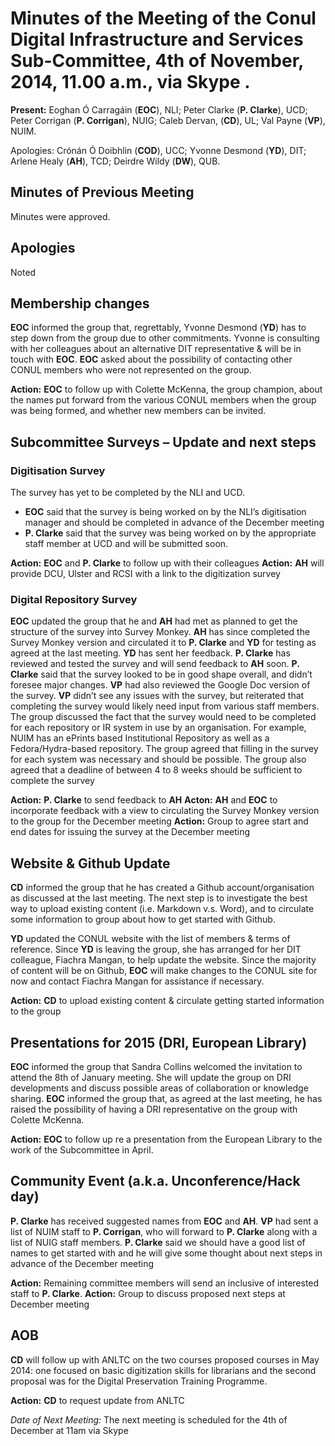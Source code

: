 # Minutes of the Meeting of the Conul Digital Infrastructure and Services Sub-Committee, 4th of November, 2014, 11.00 a.m., via Skype .

**Present:** Eoghan Ó Carragáin (**EOC**), NLI; Peter Clarke (**P. Clarke**), UCD; Peter Corrigan (**P. Corrigan**), NUIG; Caleb Dervan, (**CD**), UL; Val Payne (**VP**), NUIM.

Apologies: Crónán Ó Doibhlin (**COD**), UCC; Yvonne Desmond (**YD**), DIT;  Arlene Healy (**AH**), TCD; Deirdre Wildy (**DW**), QUB.

## Minutes of Previous Meeting

Minutes were approved.

## Apologies

Noted

## Membership changes

**EOC** informed the group that, regrettably, Yvonne Desmond (**YD**) has to step down from the group due to other commitments. Yvonne is consulting with her colleagues about an alternative DIT representative & will be in touch with **EOC**. **EOC** asked about the possibility of contacting other CONUL members who were not represented on the group.

**Action:** **EOC** to follow up with Colette McKenna, the group champion, about the names put forward from the various CONUL members when the group was being formed, and whether new members can be invited.

## Subcommittee Surveys – Update and next steps

### Digitisation Survey
The survey has yet to be completed by the NLI and UCD.

* **EOC** said that the survey is being worked on by the NLI’s digitisation manager and should be completed in advance of the December meeting
* **P. Clarke** said that the survey was being worked on by the appropriate staff member at UCD and will be submitted soon.

**Action:** **EOC** and **P. Clarke** to follow up with their colleagues
**Action:** **AH** will provide DCU, Ulster and RCSI with a link to the digitization survey

### Digital Repository Survey

**EOC** updated the group that he and **AH** had met as planned to get the structure of the survey into Survey Monkey. **AH** has since completed the Survey Monkey version and circulated it to **P. Clarke** and **YD** for testing as agreed at the last meeting. **YD** has sent her feedback. **P. Clarke** has reviewed and tested the survey and will send feedback to **AH** soon. **P. Clarke** said that the survey looked to be in good shape overall, and didn’t foresee major changes. **VP** had also reviewed the Google Doc version of the survey. **VP** didn’t see any issues with the survey, but reiterated that completing the survey would likely need input from various staff members. The group discussed the fact that the survey would need to be completed for each repository or IR system in use by an organisation. For example, NUIM has an ePrints based Institutional Repository as well as a Fedora/Hydra-based repository. The group agreed that filling in the survey for each system was necessary and should be possible. The group also agreed that a deadline of between 4 to 8 weeks should be sufficient to complete the survey

**Action:** **P. Clarke** to send feedback to **AH**
**Acton:** **AH** and **EOC** to incorporate feedback with a view to circulating the Survey Monkey version to the group for the December meeting
**Action:** Group to agree start and end dates for issuing the survey at the December meeting


## Website & Github Update

**CD** informed the group that he has created a Github account/organisation as discussed at the last meeting. The next step is to investigate the best way to upload existing content (i.e. Markdown v.s. Word), and to circulate some information to group about how to get started with Github.

**YD** updated the CONUL website with the list of members & terms of reference. Since **YD** is leaving the group, she has arranged for her DIT colleague, Fiachra Mangan, to help update  the website. Since the majority of content will be on Github, **EOC** will make changes to the CONUL site for now and contact Fiachra Mangan for assistance if necessary.

**Action:** **CD** to upload existing content & circulate getting started information to the group

## Presentations for 2015 (DRI, European Library)

**EOC** informed the group that Sandra Collins welcomed the invitation to attend the 8th of January meeting. She will update the group on DRI developments and discuss possible areas of collaboration or knowledge sharing. **EOC** informed the group that, as agreed at the last meeting,  he has raised the possibility of having a DRI representative on the group with Colette McKenna.

**Action:** **EOC** to follow up re a presentation from the European Library to the work of the Subcommittee in April.

## Community Event (a.k.a. Unconference/Hack day)
**P. Clarke** has received suggested names from **EOC** and **AH**. **VP** had sent a list of NUIM staff to **P. Corrigan**, who will forward to **P. Clarke** along with a list of NUIG staff members. **P. Clarke** said we should have a good list of names to get started with and he will give some thought about next steps in advance of the December meeting

**Action:** Remaining committee members will send an inclusive of interested staff to **P. Clarke**.
**Action:** Group to discuss proposed next steps at December meeting

## AOB

**CD** will follow up with ANLTC on the two courses proposed courses in May 2014: one focused on basic digitization skills for librarians and the second proposal was for the Digital Preservation Training Programme.

**Action:** **CD** to request update from ANLTC

*Date of Next Meeting:* The next meeting is scheduled for the 4th of December at 11am via Skype
